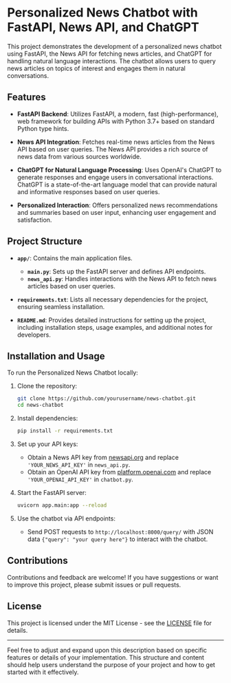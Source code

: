 

# Personalized News Chatbot with FastAPI, News API, and ChatGPT

This project demonstrates the development of a personalized news chatbot using FastAPI, the News API for fetching news articles, and ChatGPT for handling natural language interactions. The chatbot allows users to query news articles on topics of interest and engages them in natural conversations.

## Features

- **FastAPI Backend**: Utilizes FastAPI, a modern, fast (high-performance), web framework for building APIs with Python 3.7+ based on standard Python type hints.
  
- **News API Integration**: Fetches real-time news articles from the News API based on user queries. The News API provides a rich source of news data from various sources worldwide.

- **ChatGPT for Natural Language Processing**: Uses OpenAI's ChatGPT to generate responses and engage users in conversational interactions. ChatGPT is a state-of-the-art language model that can provide natural and informative responses based on user queries.

- **Personalized Interaction**: Offers personalized news recommendations and summaries based on user input, enhancing user engagement and satisfaction.

## Project Structure

- **`app/`**: Contains the main application files.
  - **`main.py`**: Sets up the FastAPI server and defines API endpoints.
  - **`news_api.py`**: Handles interactions with the News API to fetch news articles based on user queries.
  
- **`requirements.txt`**: Lists all necessary dependencies for the project, ensuring seamless installation.

- **`README.md`**: Provides detailed instructions for setting up the project, including installation steps, usage examples, and additional notes for developers.

## Installation and Usage

To run the Personalized News Chatbot locally:

1. Clone the repository:
   ```bash
   git clone https://github.com/yourusername/news-chatbot.git
   cd news-chatbot
   ```

2. Install dependencies:
   ```bash
   pip install -r requirements.txt
   ```

3. Set up your API keys:
   - Obtain a News API key from [newsapi.org](https://newsapi.org/) and replace `'YOUR_NEWS_API_KEY'` in `news_api.py`.
   - Obtain an OpenAI API key from [platform.openai.com](https://platform.openai.com/account/api-keys) and replace `'YOUR_OPENAI_API_KEY'` in `chatbot.py`.

4. Start the FastAPI server:
   ```bash
   uvicorn app.main:app --reload
   ```

5. Use the chatbot via API endpoints:
   - Send POST requests to `http://localhost:8000/query/` with JSON data `{"query": "your query here"}` to interact with the chatbot.

## Contributions

Contributions and feedback are welcome! If you have suggestions or want to improve this project, please submit issues or pull requests.

## License

This project is licensed under the MIT License - see the [LICENSE](LICENSE) file for details.

---

Feel free to adjust and expand upon this description based on specific features or details of your implementation. This structure and content should help users understand the purpose of your project and how to get started with it effectively.
